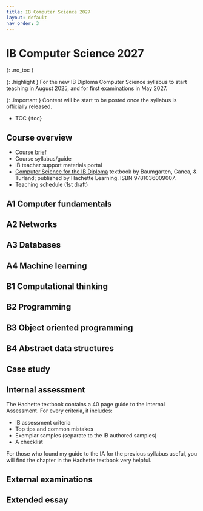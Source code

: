 ```yaml
---
title: IB Computer Science 2027
layout: default
nav_order: 3
---
```


# IB Computer Science 2027
{: .no_toc }

{: .highlight }
For the new IB Diploma Computer Science syllabus to start teaching in August 2025, and for first examinations in May 2027.

{: .important }
Content will be start to be posted once the syllabus is officially released. 

- TOC
{:toc} 

## Course overview

* [Course brief](https://www.ibo.org/university-admission/latest-curriculum-updates/computer-science-updates/)
* Course syllabus/guide
* IB teacher support materials portal
* [Computer Science for the IB Diploma](https://www.hachettelearning.com/computing-and-it/computer-science-for-the-ib-diploma) textbook by Baumgarten, Ganea, & Turland; published by Hachette Learning. ISBN 9781036009007.
* Teaching schedule (1st draft)

## A1 Computer fundamentals

## A2 Networks

## A3 Databases

## A4 Machine learning

## B1 Computational thinking

## B2 Programming

## B3 Object oriented programming

## B4 Abstract data structures

## Case study

## Internal assessment

The Hachette textbook contains a 40 page guide to the Internal Assessment. For every criteria, it includes:

* IB assessment criteria
* Top tips and common mistakes
* Exemplar samples (separate to the IB authored samples)
* A checklist

For those who found my guide to the IA for the previous syllabus useful, you will find the chapter in the Hachette textbook very helpful. 

## External examinations

## Extended essay

